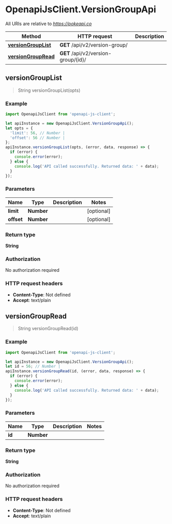 # OpenapiJsClient.VersionGroupApi

All URIs are relative to *https://pokeapi.co*

Method | HTTP request | Description
------------- | ------------- | -------------
[**versionGroupList**](VersionGroupApi.md#versionGroupList) | **GET** /api/v2/version-group/ | 
[**versionGroupRead**](VersionGroupApi.md#versionGroupRead) | **GET** /api/v2/version-group/{id}/ | 



## versionGroupList

> String versionGroupList(opts)



### Example

```javascript
import OpenapiJsClient from 'openapi-js-client';

let apiInstance = new OpenapiJsClient.VersionGroupApi();
let opts = {
  'limit': 56, // Number | 
  'offset': 56 // Number | 
};
apiInstance.versionGroupList(opts, (error, data, response) => {
  if (error) {
    console.error(error);
  } else {
    console.log('API called successfully. Returned data: ' + data);
  }
});
```

### Parameters


Name | Type | Description  | Notes
------------- | ------------- | ------------- | -------------
 **limit** | **Number**|  | [optional] 
 **offset** | **Number**|  | [optional] 

### Return type

**String**

### Authorization

No authorization required

### HTTP request headers

- **Content-Type**: Not defined
- **Accept**: text/plain


## versionGroupRead

> String versionGroupRead(id)



### Example

```javascript
import OpenapiJsClient from 'openapi-js-client';

let apiInstance = new OpenapiJsClient.VersionGroupApi();
let id = 56; // Number | 
apiInstance.versionGroupRead(id, (error, data, response) => {
  if (error) {
    console.error(error);
  } else {
    console.log('API called successfully. Returned data: ' + data);
  }
});
```

### Parameters


Name | Type | Description  | Notes
------------- | ------------- | ------------- | -------------
 **id** | **Number**|  | 

### Return type

**String**

### Authorization

No authorization required

### HTTP request headers

- **Content-Type**: Not defined
- **Accept**: text/plain


